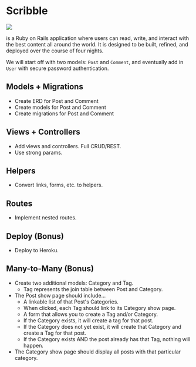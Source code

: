 # Scribble

![](https://dl.dropboxusercontent.com/s/8frf8rblw6pnpds/hipsterlogogenerator_1438007087793.png?dl=0)

is a Ruby on Rails application where users can read, write, and interact
with the best content all around the world. It is designed to be built, refined, and deployed over the course of four nights.

We will start off with two models: `Post` and `Comment`, and eventually
add in `User` with secure password authentication.

## Models + Migrations

- Create ERD for Post and Comment
- Create models for Post and Comment
- Create migrations for Post and Comment

## Views + Controllers

- Add views and controllers. Full CRUD/REST.
- Use strong params.

## Helpers

- Convert links, forms, etc. to helpers.

## Routes

- Implement nested routes.

## Deploy (Bonus)

- Deploy to Heroku.

## Many-to-Many (Bonus)

- Create two additional models: Category and Tag.
  * Tag represents the join table between Post and Category.
- The Post show page should include...
  *  A linkable list of that Post's Categories.
    * When clicked, each Tag should link to its Category show page.
  *  A form that allows you to create a Tag and/or Category.
    *  If the Category exists, it will create a tag for that post.
    *  If the Category does not yet exist, it will create that Category and create a Tag for that post.
    *  If the Category exists AND the post already has that Tag, nothing will happen.
- The Category show page should display all posts with that particular category.
